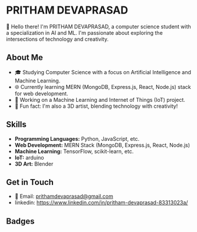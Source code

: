# PRITHAM DEVAPRASAD

👋 Hello there! I'm PRITHAM DEVAPRASAD, a computer science student with a specialization in AI and ML. I'm passionate about exploring the intersections of technology and creativity.

## About Me

- 🎓 Studying Computer Science with a focus on Artificial Intelligence and Machine Learning.
- 🌐 Currently learning MERN (MongoDB, Express.js, React, Node.js) stack for web development.
- 🤖 Working on a Machine Learning and Internet of Things (IoT) project.
- 🎨 Fun fact: I'm also a 3D artist, blending technology with creativity!


## Skills

- **Programming Languages:** Python, JavaScript, etc.
- **Web Development:** MERN Stack (MongoDB, Express.js, React, Node.js)
- **Machine Learning:** TensorFlow, scikit-learn, etc.
- **IoT:** arduino
- **3D Art:** Blender

## Get in Touch

- 📧 Email: prithamdevaprasad@gmail.com
- linkedin: https://www.linkedin.com/in/pritham-devaprasad-83313023a/

## Badges
